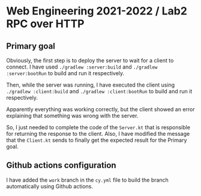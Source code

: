 # Web Engineering 2021-2022 / Lab2 RPC over HTTP

## Primary goal

Obviously, the first step is to deploy the server to wait for a client to connect.
I have used `./gradlew :server:build` and `./gradlew :server:bootRun` to build and run it respectively.

Then, while the server was running, I have executed the client using `./gradlew :client:build` and `./gradlew :client:bootRun` to build and run it respectively.

Apparently everything was working correctly, but the client showed an error explaining that something was wrong with the server.

So, I just needed to complete the code of the `Server.kt` that is responsible for returning the response to the client.
Also, I have modified the message that the `Client.kt` sends to finally get the expected result for the Primary goal.

## Github actions configuration

I have added the `work` branch in the `cy.yml` file to build the branch automatically using Github actions.